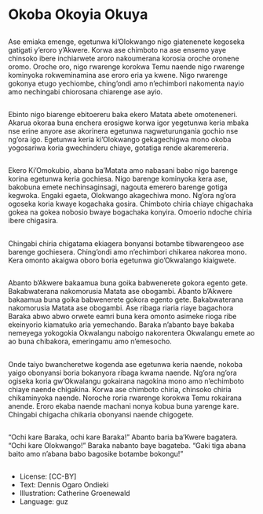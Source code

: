 # Okoba Okoyia Okuya

##
Ase emiaka emenge, egetunwa ki’Olokwango nigo
giatenenete kegoseka gatigati y’eroro y’Akwere.
Korwa ase chimboto na ase ensemo yaye chinsoko
ibere inchiarwete aroro nakoumerana korosia oroche
oronene oromo.
Oroche oro, nigo rwarenge korokwa Temu naende nigo rwarenge
kominyoka rokweminamina ase eroro eria ya kwene.
Nigo rwarenge gokonya etugo yechiombe, ching’ondi amo
n’echimbori nakomenta nayio amo nechingabi chiorosana
chiarenge ase ayio.

##
Ebinto nigo biarenge ebitoereru baka ekero Matata
abete omoteneneri. Akarua okoraa buna enchera
erosigwe korwa igor yegetunwa keria mbaka nse
erine anyore ase akorinera egetunwa
nagweturungania gochio nse ng’ora igo.
Egetunwa keria ki’Olokwango gekagechigwa mono okoba
yogosariwa koria gwechinderu chiaye, gotatiga rende
akaremereria.

##
Ekero Ki’Omokubio, abana ba’Matata amo nabasani
babo nigo barenge korina egetunwa keria gochiesa.
Nigo barenge kominyoka kera ase, bakobuna emete
nechinsaginsagi, nagouta emerero barenge gotiga
kegwoka.
Engaki egaeta, Olokwango akagechiwa mono. Ng’ora ng’ora
ogoseka koria kwaye kogachaka gosira. Chimboto chiria chiaye
chigachaka gokea na gokea nobosio bwaye bogachaka konyira.
Omoerio ndoche chiria ibere chigasira.

##
Chingabi chiria chigatama ekiagera bonyansi
botambe tibwarengeoo ase barenge gochiesera.
Ching’ondi amo n’echimbori chikarea nakorea mono.
Kera omonto akaigwa oboro boria egetunwa
gio’Okwalango kiaigwete.

##
Abanto b’Akwere bakaamua buna goika babwenerete
gokora egento gete. Bakabwaterana nakomorusia
Matata ase obogambi.
Abanto b’Akwere bakaamua buna goika babwenerete
gokora egento gete. Bakabwaterana nakomorusia
Matata ase obogambi.
Ase ribaga riaria riaye bagachora Baraka abwo abwo
orwete eamri buna kera omonto asimeke rioga ribe
ekeinyorio kiamatuko aria yemechando. Baraka
n’abanto baye bakaba nemeyega yokogokia
Okwalangu naboigo nakorentera Okwalangu emete
ao ao buna chibakora, emeringamu amo
n’emesocho.

##
Onde taiyo bwancheretwe kogenda ase egetunwa
keria naende, nokoba yaigo obonyansi boria
bokanyora ribaga kwama naende. Ng’ora ng’ora
ogiseka koria gw’Okwalangu gokairana nagokina
mono amo n’echimboto chiaye naende chigakina.
Korwa ase chimboto chiria, chinsoko chiria chikaminyoka naende.
Noroche roria rwarenge korokwa Temu rokairana anende. Eroro
ekaba naende machani nonya kobua buna yarenge kare. Chingabi
chigacha chikaria obonyansi naende chigogete.

##
“Ochi kare Baraka, ochi kare Baraka!” Abanto baria
ba’Kwere bagatera.
“Ochi kare Olokwango!” Baraka nabanto baye
bagateba. “Gaki tiga abana baito amo n’abana babo
bagosike botambe bokongu!”

##
* License: [CC-BY]
* Text: Dennis Ogaro Ondieki
* Illustration: Catherine Groenewald
* Language: guz
